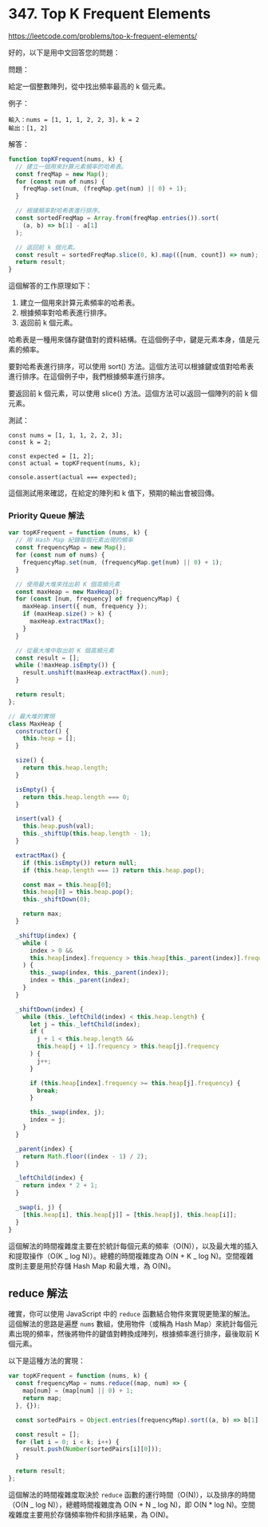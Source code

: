 # 347. Top K Frequent Elements

<https://leetcode.com/problems/top-k-frequent-elements/>

好的，以下是用中文回答您的問題：

問題：

給定一個整數陣列，從中找出頻率最高的 k 個元素。

例子：

```
輸入：nums = [1, 1, 1, 2, 2, 3]，k = 2
輸出：[1, 2]
```

解答：

```js
function topKFrequent(nums, k) {
  // 建立一個用來計算元素頻率的哈希表。
  const freqMap = new Map();
  for (const num of nums) {
    freqMap.set(num, (freqMap.get(num) || 0) + 1);
  }

  // 根據頻率對哈希表進行排序。
  const sortedFreqMap = Array.from(freqMap.entries()).sort(
    (a, b) => b[1] - a[1]
  );

  // 返回前 k 個元素。
  const result = sortedFreqMap.slice(0, k).map(([num, count]) => num);
  return result;
}
```

這個解答的工作原理如下：

1. 建立一個用來計算元素頻率的哈希表。
2. 根據頻率對哈希表進行排序。
3. 返回前 k 個元素。

哈希表是一種用來儲存鍵值對的資料結構。在這個例子中，鍵是元素本身，值是元素的頻率。

要對哈希表進行排序，可以使用 sort() 方法。這個方法可以根據鍵或值對哈希表進行排序。在這個例子中，我們根據頻率進行排序。

要返回前 k 個元素，可以使用 slice() 方法。這個方法可以返回一個陣列的前 k 個元素。

測試：

```
const nums = [1, 1, 1, 2, 2, 3];
const k = 2;

const expected = [1, 2];
const actual = topKFrequent(nums, k);

console.assert(actual === expected);
```

這個測試用來確認，在給定的陣列和 k 值下，預期的輸出會被回傳。

### Priority Queue 解法

```javascript
var topKFrequent = function (nums, k) {
  // 用 Hash Map 紀錄每個元素出現的頻率
  const frequencyMap = new Map();
  for (const num of nums) {
    frequencyMap.set(num, (frequencyMap.get(num) || 0) + 1);
  }

  // 使用最大堆來找出前 K 個高頻元素
  const maxHeap = new MaxHeap();
  for (const [num, frequency] of frequencyMap) {
    maxHeap.insert({ num, frequency });
    if (maxHeap.size() > k) {
      maxHeap.extractMax();
    }
  }

  // 從最大堆中取出前 K 個高頻元素
  const result = [];
  while (!maxHeap.isEmpty()) {
    result.unshift(maxHeap.extractMax().num);
  }

  return result;
};

// 最大堆的實現
class MaxHeap {
  constructor() {
    this.heap = [];
  }

  size() {
    return this.heap.length;
  }

  isEmpty() {
    return this.heap.length === 0;
  }

  insert(val) {
    this.heap.push(val);
    this._shiftUp(this.heap.length - 1);
  }

  extractMax() {
    if (this.isEmpty()) return null;
    if (this.heap.length === 1) return this.heap.pop();

    const max = this.heap[0];
    this.heap[0] = this.heap.pop();
    this._shiftDown(0);

    return max;
  }

  _shiftUp(index) {
    while (
      index > 0 &&
      this.heap[index].frequency > this.heap[this._parent(index)].frequency
    ) {
      this._swap(index, this._parent(index));
      index = this._parent(index);
    }
  }

  _shiftDown(index) {
    while (this._leftChild(index) < this.heap.length) {
      let j = this._leftChild(index);
      if (
        j + 1 < this.heap.length &&
        this.heap[j + 1].frequency > this.heap[j].frequency
      ) {
        j++;
      }

      if (this.heap[index].frequency >= this.heap[j].frequency) {
        break;
      }

      this._swap(index, j);
      index = j;
    }
  }

  _parent(index) {
    return Math.floor((index - 1) / 2);
  }

  _leftChild(index) {
    return index * 2 + 1;
  }

  _swap(i, j) {
    [this.heap[i], this.heap[j]] = [this.heap[j], this.heap[i]];
  }
}
```

這個解法的時間複雜度主要在於統計每個元素的頻率（O(N)），以及最大堆的插入和提取操作（O(K _ log N)）。總體的時間複雜度為 O(N + K _ log N)。空間複雜度則主要是用於存儲 Hash Map 和最大堆，為 O(N)。

## reduce 解法

確實，你可以使用 JavaScript 中的 `reduce` 函數結合物件來實現更簡潔的解法。這個解法的思路是遍歷 `nums` 數組，使用物件（或稱為 Hash Map）來統計每個元素出現的頻率，然後將物件的鍵值對轉換成陣列，根據頻率進行排序，最後取前 K 個元素。

以下是這種方法的實現：

```javascript
var topKFrequent = function (nums, k) {
  const frequencyMap = nums.reduce((map, num) => {
    map[num] = (map[num] || 0) + 1;
    return map;
  }, {});

  const sortedPairs = Object.entries(frequencyMap).sort((a, b) => b[1] - a[1]);

  const result = [];
  for (let i = 0; i < k; i++) {
    result.push(Number(sortedPairs[i][0]));
  }

  return result;
};
```

這個解法的時間複雜度取決於 `reduce` 函數的運行時間（O(N)），以及排序的時間（O(N _ log N)），總體時間複雜度為 O(N + N _ log N)，即 O(N \* log N)。空間複雜度主要用於存儲頻率物件和排序結果，為 O(N)。

